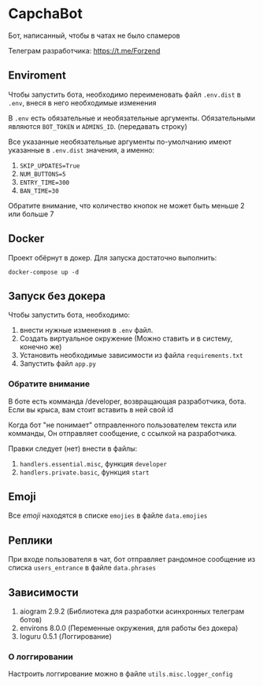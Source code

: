 # CapchaBot

Бот, написанный, чтобы в чатах не было спамеров

Телеграм разработчика: https://t.me/Forzend

## Enviroment

Чтобы запустить бота, необходимо переименовать файл 
`.env.dist` в `.env`, внеся в него необходимые изменения

В `.env` есть обязательные и необязательные аргументы.
Обязательными являются `BOT_TOKEN` и `ADMINS_ID`. 
(передавать строку)

Все указанные необязательные аргументы по-умолчанию 
имеют указанные в `.env.dist` значения, а именно:

1) `SKIP_UPDATES=True`
2) `NUM_BUTTONS=5`
3) `ENTRY_TIME=300`
4) `BAN_TIME=30`

Обратите внимание, что количество кнопок не может быть 
меньше 2 или больше 7

## Docker

Проект обёрнут в докер. Для запуска достаточно выполнить:

`docker-compose up -d`

## Запуск без докера

Чтобы запустить бота, необходимо:
1) внести нужные изменения в `.env` файл.
2) Создать виртуальное окружение (Можно ставить и в систему, конечно же)
3) Установить необходимые зависимости из файла `requirements.txt`
4) Запустить файл `app.py`

### Обратите внимание

В боте есть комманда /developer, возвращающая разработчика, бота. Если вы крыса, 
вам стоит вставить в ней свой id

Когда бот "не понимает" отправленного пользователем текста или комманды,
Он отправляет сообщение, с ссылкой на разработчика.

Правки следует (нет) внести в файлы:
1) `handlers.essential.misc`, функция `developer`
2) `handlers.private.basic`, функция `start`

## Emoji

Все _emoji_ находятся в списке `emojies` в файле `data.emojies` 

## Реплики

При входе пользователя в чат, бот отправляет рандомное сообщение из 
списка `users_entrance` в файле `data.phrases`

## Зависимости

1) aiogram 2.9.2 (Библиотека для разработки асинхронных телеграм ботов)
2) environs 8.0.0 (Переменные окружения, для работы без докера)
3) loguru 0.5.1 (Логгирование)

### О логгировании

Настроить логгирование можно в файле `utils.misc.logger_config`